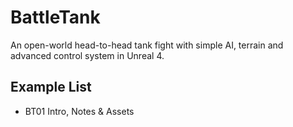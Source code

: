 # BattleTank
An open-world head-to-head tank fight with simple AI, terrain and advanced control system in Unreal 4.

## Example List
* BT01 Intro, Notes & Assets
